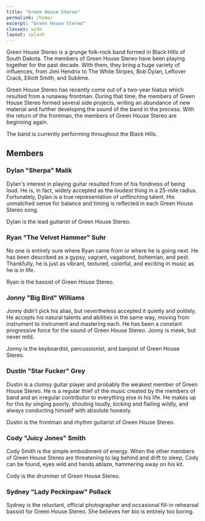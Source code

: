 ```yaml
---
title: "Green House Stereo"
permalink: /home/
excerpt: "Green House Stereo"
classes: wide
layout: splash
---
```


Green House Stereo is a grunge folk-rock band formed in Black Hills of South Dakota. The members of Green House Stereo have been playing together for the past decade. With them, they bring a huge variety of influences, from Jimi Hendrix to The White Stripes, Bob Dylan, Leftover Crack, Elliott Smith, and Sublime.

Green House Stereo has recently come out of a two-year hiatus which resulted from a runaway frontman. During that time, the members of Green House Stereo formed several side projects, writing an abundance of new material and further developing the sound of the band in the process. With the return of the frontman, the members of Green House Stereo are beginning again.

The band is currently performing throughout the Black Hills.

## Members
### Dylan "Sherpa" Malik
Dylan's interest in playing guitar resulted from of his fondness of being loud. He is, in fact, widely accepted as the loudest thing in a 25-mile radius. Fortunately, Dylan is a true representation of unflinching talent. His unmatched sense for balance and timing is reflected in each Green House Stereo song.

Dylan is the lead guitarist of Green House Stereo.

### Ryan "The Velvet Hammer" Suhr
No one is entirely sure where Ryan came from or where he is going next. He has been described as a gypsy, vagrant, vagabond, bohemian, and pest. Thankfully, he is just as vibrant, textured, colorful, and exciting in music as he is in life.

Ryan is the bassist of Green House Stereo.

### Jonny "Big Bird" Williams
Jonny didn’t pick his alias, but nevertheless accepted it quietly and politely. He accepts his natural talents and abilities in the same way, moving from instrument to instrument and mastering each. He has been a constant progressive force for the sound of Green House Stereo. Jonny is meek, but never mild.

Jonny is the keyboardist, percussionist, and banjoist of Green House Stereo.

### Dustin "Star Fucker" Grey
Dustin is a clumsy guitar player and probably the weakest member of Green House Stereo. He is a regular thief of the music created by the members of band and an irregular contributor to everything else in his life. He makes up for this by singing poorly, shouting loudly, kicking and flailing wildly, and always conducting himself with absolute honesty.

Dustin is the frontman and rhythm guitarist of Green House Stereo.

### Cody "Juicy Jones" Smith
Cody Smith is the simple embodiment of energy. When the other members of Green House Stereo are threatening to lag behind and drift to sleep, Cody can be found, eyes wild and hands ablaze, hammering away on his kit.

Cody is the drummer of Green House Stereo.

### Sydney "Lady Peckinpaw" Pollack

Sydney is the reluctant, official photographer and occasional fill-in rehearsal bassist for Green House Stereo. She believes her bio is entirely too boring.


